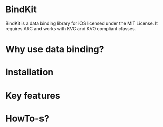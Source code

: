 BindKit
=======

BindKit is a data binding library for iOS licensed under the MIT License. It requires ARC and works with KVC and KVO compliant classes.


Why use data binding?
=====================


Installation
============



Key features
============


HowTo-s?
========

